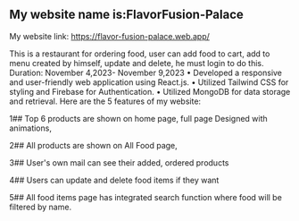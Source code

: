 ## My website name is:FlavorFusion-Palace
My website link: https://flavor-fusion-palace.web.app/

This is a restaurant for ordering food, user can add food to cart, add to menu created by
himself, update and delete, he must login to do this.
Duration: November 4,2023- November 9,2023
• Developed a responsive and user-friendly web application using React.js.
• Utilized Tailwind CSS for styling and Firebase for Authentication.
• Utilized MongoDB for data storage and retrieval. 
Here are the 5 features of my website:

1## Top 6 products are shown on home page, full page
Designed with animations,

2## All products are shown on All Food page,

3## User's own mail can see their added, ordered products

4## Users can update and delete food items if they want

5## All food items page has integrated search function where food will be filtered by name.
